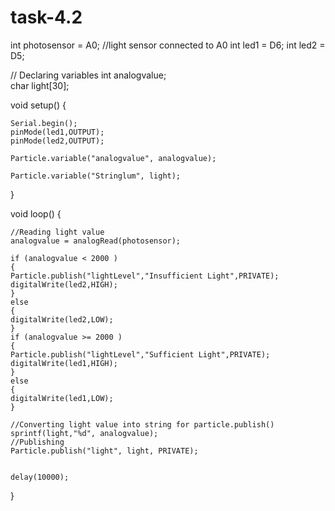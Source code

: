 # task-4.2

int photosensor = A0; //light sensor connected to A0
int led1 = D6;
int led2 = D5;

// Declaring variables
int analogvalue;  
char light[30];


void setup() {

	Serial.begin();
    pinMode(led1,OUTPUT);
    pinMode(led2,OUTPUT);

	Particle.variable("analogvalue", analogvalue);

    Particle.variable("Stringlum", light);


}


void loop() {

    //Reading light value
	analogvalue = analogRead(photosensor);
	
	if (analogvalue < 2000 ) 
	{
	Particle.publish("lightLevel","Insufficient Light",PRIVATE);
	digitalWrite(led2,HIGH);
	}
	else
	{
	digitalWrite(led2,LOW);   
	}
	if (analogvalue >= 2000 ) 
	{
	Particle.publish("lightLevel","Sufficient Light",PRIVATE);   
	digitalWrite(led1,HIGH);
	}
	else
	{
	digitalWrite(led1,LOW);   
	}
	
	//Converting light value into string for particle.publish()
    sprintf(light,"%d", analogvalue);
    //Publishing
	Particle.publish("light", light, PRIVATE);


	delay(10000);
}

